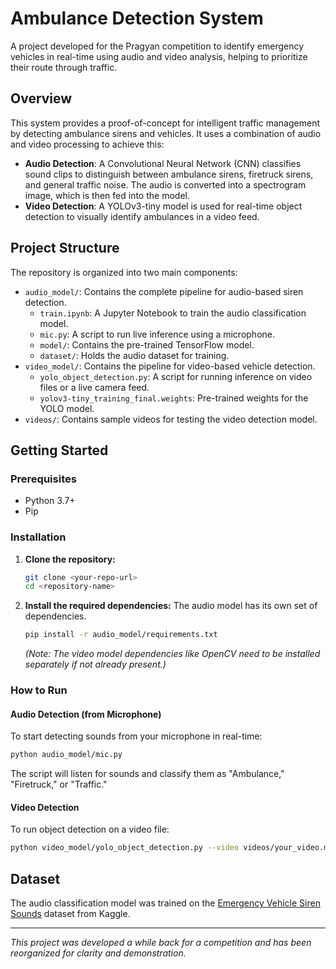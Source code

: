 # Ambulance Detection System

A project developed for the Pragyan competition to identify emergency vehicles in real-time using audio and video analysis, helping to prioritize their route through traffic.

## Overview

This system provides a proof-of-concept for intelligent traffic management by detecting ambulance sirens and vehicles. It uses a combination of audio and video processing to achieve this:

*   **Audio Detection**: A Convolutional Neural Network (CNN) classifies sound clips to distinguish between ambulance sirens, firetruck sirens, and general traffic noise. The audio is converted into a spectrogram image, which is then fed into the model.
*   **Video Detection**: A YOLOv3-tiny model is used for real-time object detection to visually identify ambulances in a video feed.

## Project Structure

The repository is organized into two main components:

*   `audio_model/`: Contains the complete pipeline for audio-based siren detection.
    *   `train.ipynb`: A Jupyter Notebook to train the audio classification model.
    *   `mic.py`: A script to run live inference using a microphone.
    *   `model/`: Contains the pre-trained TensorFlow model.
    *   `dataset/`: Holds the audio dataset for training.
*   `video_model/`: Contains the pipeline for video-based vehicle detection.
    *   `yolo_object_detection.py`: A script for running inference on video files or a live camera feed.
    *   `yolov3-tiny_training_final.weights`: Pre-trained weights for the YOLO model.
*   `videos/`: Contains sample videos for testing the video detection model.

## Getting Started

### Prerequisites

*   Python 3.7+
*   Pip

### Installation

1.  **Clone the repository:**
    ```bash
    git clone <your-repo-url>
    cd <repository-name>
    ```

2.  **Install the required dependencies:**
    The audio model has its own set of dependencies.
    ```bash
    pip install -r audio_model/requirements.txt
    ```
    *(Note: The video model dependencies like OpenCV need to be installed separately if not already present.)*

### How to Run

#### Audio Detection (from Microphone)

To start detecting sounds from your microphone in real-time:

```bash
python audio_model/mic.py
```

The script will listen for sounds and classify them as "Ambulance," "Firetruck," or "Traffic."

#### Video Detection

To run object detection on a video file:

```bash
python video_model/yolo_object_detection.py --video videos/your_video.mp4
```

## Dataset

The audio classification model was trained on the [Emergency Vehicle Siren Sounds](https://www.kaggle.com/vishnu0399/emergency-vehicle-siren-sounds) dataset from Kaggle.

---
*This project was developed a while back for a competition and has been reorganized for clarity and demonstration.*

